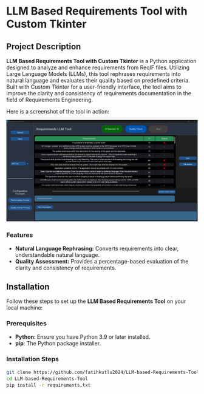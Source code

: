 # LLM Based Requirements Tool with Custom Tkinter

## Project Description

**LLM Based Requirements Tool with Custom Tkinter** is a Python application designed to analyze and enhance requirements from ReqIF files. Utilizing Large Language Models (LLMs), this tool rephrases requirements into natural language and evaluates their quality based on predefined criteria. Built with Custom Tkinter for a user-friendly interface, the tool aims to improve the clarity and consistency of requirements documentation in the field of Requirements Engineering.

Here is a screenshot of the tool in action:

![Screenshot](images/tool-screenshot.jpg)

### Features

- **Natural Language Rephrasing:** Converts requirements into clear, understandable natural language.
- **Quality Assessment:** Provides a percentage-based evaluation of the clarity and consistency of requirements.

## Installation

Follow these steps to set up the **LLM Based Requirements Tool** on your local machine:

### Prerequisites

- **Python**: Ensure you have Python 3.9 or later installed.
- **pip**: The Python package installer.

### Installation Steps

```sh
git clone https://github.com/fatihkutlu2024/LLM-based-Requirements-Tool.git
cd LLM-based-Requirements-Tool
pip install -r requirements.txt